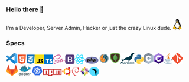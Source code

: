 ### Hello there 👋

I'm a Developer, Server Admin, Hacker or just the crazy Linux dude. <img src="./logos/Tux.png" height="30">

### Specs

<img src="./logos/VSCode.png" height="30"><img src="./logos/HTML.png" height="25"><img src="./logos/CSS.png" height="25"><img src="./logos/JS.png" height="25"><img src="./logos/TS.png" height="25"><img src="./logos/sass.svg" height="25"><img src="./logos/Bootstrap.png" height="25"><img src="./logos/React.png" height="25"><img src="./logos/PHP.png" height="20"><img src="./logos/MySQL.png" height="30"><img src="./logos/MongoDB.png" height="30"><img src="./logos/mariadb.png" height="30"><img src="./logos/Python.png" height="25"><img src="./logos/C.png" height="30"><img src="./logos/CS.png" height="30"><img src="./logos/Java.png" height="30"><img src="./logos/Git.png" height="30"><img src="./logos/gitlab.png" height="30"><img src="./logos/Docker.png" height="30"><img src="./logos/kubernetes.png" height="30"><img src="./logos/npm.png" height="20"><img src="./logos/Ubuntu.png" height="25"><img src="./logos/Debian.png" height="25"><img src="./logos/centos.png" height="25"><img src="./logos/Parrot.png" height="25">
